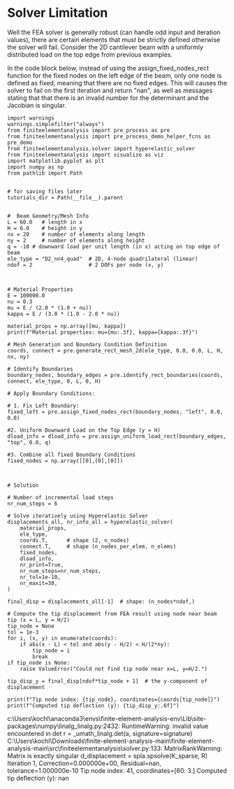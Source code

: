 # Solver Limitation
Well the FEA solver is generally robust (can handle odd input and iteration values), there are certain elements that *must* be strictly defined otherwise the solver will fail. Consider the 2D cantilever beam with a uniformly distributed load on the top edge from previous examples.

In the code block below, instead of using the assign_fixed_nodes_rect function for the fixed nodes on the left edge of the beam, only one node is defined as fixed, meaning that there are no fixed edges. This will causes the solver to fail on the first iteration and return "nan", as well as messages stating that that there is an invalid number for the determinant and the Jacobian is singular.



```
import warnings
warnings.simplefilter("always")
from finiteelementanalysis import pre_process as pre
from finiteelementanalysis import pre_process_demo_helper_fcns as pre_demo
from finiteelementanalysis.solver import hyperelastic_solver
from finiteelementanalysis import visualize as viz
import matplotlib.pyplot as plt
import numpy as np
from pathlib import Path


# for saving files later
tutorials_dir = Path(__file__).parent


#  Beam Geometry/Mesh Info
L = 60.0   # length in x
H = 6.0    # height in y
nx = 20    # number of elements along length
ny = 2     # number of elements along height
q = -10 # downward load per unit length (in x) acting on top edge of beam
ele_type = "D2_nn4_quad"  # 2D, 4-node quadrilateral (linear)
ndof = 2                  # 2 DOFs per node (x, y)



# Material Properties
E = 100000.0
nu = 0.3
mu = E / (2.0 * (1.0 + nu))
kappa = E / (3.0 * (1.0 - 2.0 * nu))

material_props = np.array([mu, kappa])
print(f"Material properties: mu={mu:.3f}, kappa={kappa:.3f}")

# Mesh Generation and Boundary Condition Definition
coords, connect = pre.generate_rect_mesh_2d(ele_type, 0.0, 0.0, L, H, nx, ny)

# Identify Boundaries
boundary_nodes, boundary_edges = pre.identify_rect_boundaries(coords, connect, ele_type, 0, L, 0, H)

# Apply Boundary Conditions:

# 1. Fix Left Boundary:
fixed_left = pre.assign_fixed_nodes_rect(boundary_nodes, "left", 0.0, 0.0)

#2. Uniform Downward Load on the Top Edge (y = H)
dload_info = dload_info = pre.assign_uniform_load_rect(boundary_edges, "top", 0.0, q)

#3. Combine all fixed Boundary Conditions
fixed_nodes = np.array([[0],[0],[0]])



# Solution 

# Number of incremental load steps
nr_num_steps = 6

# Solve iteratively using Hyperelastic Solver
displacements_all, nr_info_all = hyperelastic_solver(
    material_props,
    ele_type,
    coords.T,      # shape (2, n_nodes)
    connect.T,     # shape (n_nodes_per_elem, n_elems)
    fixed_nodes,
    dload_info,
    nr_print=True,
    nr_num_steps=nr_num_steps,
    nr_tol=1e-10,
    nr_maxit=30,
)

final_disp = displacements_all[-1]  # shape: (n_nodes*ndof,)

# Compute the tip displacement from FEA result using node near beam tip (x = L, y = H/2)
tip_node = None
tol = 1e-3
for i, (x, y) in enumerate(coords):
    if abs(x - L) < tol and abs(y - H/2) < H/(2*ny):
        tip_node = i
        break
if tip_node is None:
    raise ValueError("Could not find tip node near x=L, y=H/2.")

tip_disp_y = final_disp[ndof*tip_node + 1]  # the y-component of displacement

print(f"Tip node index: {tip_node}, coordinates={coords[tip_node]}")
print(f"Computed tip deflection (y): {tip_disp_y:.6f}")

```
c:\Users\kochl\anaconda3\envs\finite-element-analysis-env\Lib\site-packages\numpy\linalg\_linalg.py:2432: RuntimeWarning: invalid value encountered in det
  r = _umath_linalg.det(a, signature=signature)
C:\Users\kochl\Downloads\finite-element-analysis-main\finite-element-analysis-main\src\finiteelementanalysis\solver.py:133: MatrixRankWarning: Matrix is exactly singular
  d_displacement = spla.spsolve(K_sparse, R)
Iteration 1, Correction=0.000000e+00, Residual=nan, tolerance=1.000000e-10
Tip node index: 41, coordinates=[60.  3.]
Computed tip deflection (y): nan
